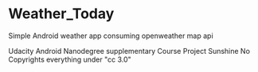 # Weather_Today
Simple Android weather app consuming openweather map api

Udacity Android  Nanodegree supplementary Course Project Sunshine
No Copyrights everything under "cc 3.0"

